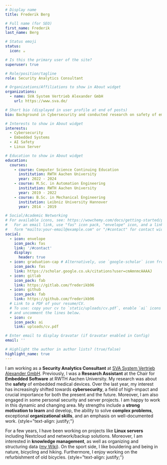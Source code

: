 ```yaml
---
# Display name
title: Frederik Berg

# Full name (for SEO)
first_name: Frederik
last_name: Berg

# Status emoji
status:
  icon: ☕️

# Is this the primary user of the site?
superuser: true

# Role/position/tagline
role: Security Analytics Consultant

# Organizations/Affiliations to show in About widget
organizations:
  - name: SVA System Vertrieb Alexander GmbH
    url: https://www.sva.de/

# Short bio (displayed in user profile at end of posts)
bio: Background in Cybersecurity and conducted research on safety of embedded medical devices.

# Interests to show in About widget
interests:
  - Cybersecurity
  - Embedded Systems
  - AI Safety
  - Linux Server

# Education to show in About widget
education:
  courses:
    - course: Computer Science Continuing Education
      institution: RWTH Aachen University
      year: 2022 - 2024
    - course: M.Sc. in Automation Engineering
      institution: RWTH Aachen University
      year: 2019 - 2022
    - course: B.Sc. in Mechanical Engineering
      institution: Leibniz University Hannover
      year: 2014 - 2019

# Social/Academic Networking
# For available icons, see: https://wowchemy.com/docs/getting-started/page-builder/#icons
#   For an email link, use "fas" icon pack, "envelope" icon, and a link in the
#   form "mailto:your-email@example.com" or "/#contact" for contact widget.
social:
  - icon: envelope
    icon_pack: fas
    link: '/#contact'
    display:
      header: true
  - icon: graduation-cap # Alternatively, use `google-scholar` icon from `ai` icon pack
    icon_pack: fas
    link: https://scholar.google.co.uk/citations?user=cmAmnmcAAAAJ
  - icon: gitlab
    icon_pack: fab
    link: https://gitlab.com/frederikb96
  - icon: github
    icon_pack: fab
    link: https://github.com/frederikb96
  # Link to a PDF of your resume/CV.
  # To use: copy your cv to `static/uploads/cv.pdf`, enable `ai` icons in `params.yaml`,
  # and uncomment the lines below.
  - icon: cv
    icon_pack: ai
    link: uploads/cv.pdf

# Enter email to display Gravatar (if Gravatar enabled in Config)
email: ''

# Highlight the author in author lists? (true/false)
highlight_name: true
---
```


I am working as a **Security Analytics Consultant** at [SVA System Vertrieb Alexander GmbH](https://www.sva.de/). Previously, I was a **Research Assistant** at the Chair for **Embedded Software** at RWTH Aachen University. My research was about the **safety** of embedded medical devices. Over the last year, my interest has increasingly shifted towards **cybersecurity**, a field of high-impact and crucial importance for both the present and the future. Moreover, I am also engaged in some personal security and server projects. I am happy to work in this dynamic and changing area. My strengths include a **strong motivation to learn** and develop, the ability to solve **complex problems**, exceptional **organizational skills**, and an emphasis on well-documented work.
{style="text-align: justify;"}

For a few years, I have been working on projects like **Linux servers** including Nextcloud and network/backup solutions. Moreover, I am interested in **knowledge management**, as well as organizing and structuring data ([my Wiki](https://wiki.bergrunde.net)). On the sport side, I like bouldering and being in nature, bicycling and hiking. Furthermore, I enjoy working on the refurbishment of old bicycles.
{style="text-align: justify;"}